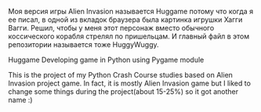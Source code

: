 Моя версия игры Alien Invasion называется Huggame потому что когда я ее писал, в одной из вкладок браузера была картинка игрушки Хагги Вагги. Решил, чтобы у меня этот персонаж вместо обычного коссического корабля стрелял по пришельцам. И главный файл в этом репозитории называется тоже HuggyWuggy.

Huggame
Developing game in Python using Pygame module

This is the project of my Python Crash Course studies based on Alien Invasion project game. In fact, it is mostly Alien Invasion game but I liked to change some things
during the project(about 15-25%) so it got another name :)
